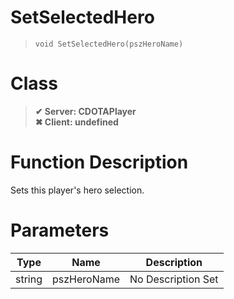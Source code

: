 # SetSelectedHero
> `void SetSelectedHero(pszHeroName)`
# Class
> __✔ Server: CDOTAPlayer__  
> __✖ Client: undefined__  
# Function Description
Sets this player's hero selection.
# Parameters
Type|Name|Description
--|--|--
string|pszHeroName|No Description Set
